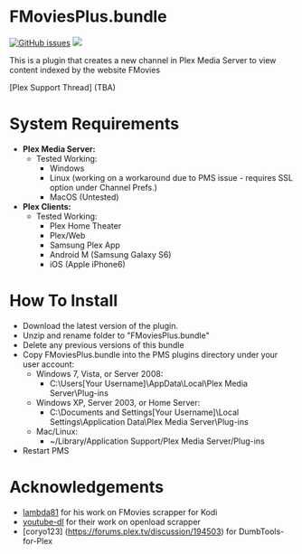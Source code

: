 FMoviesPlus.bundle
===================
[![GitHub issues](https://img.shields.io/github/issues/coder-alpha/FMoviesPlus.bundle.svg?style=flat)](https://github.com/coder-alpha/FMoviesPlus.bundle/issues) [![](https://img.shields.io/github/release/coder-alpha/FMoviesPlus.bundle.svg?style=flat)](https://github.com/coder-alpha/FMoviesPlus.bundle/releases)

This is a plugin that creates a new channel in Plex Media Server to view content indexed by the website FMovies

[Plex Support Thread] (TBA)


System Requirements
===================

- **Plex Media Server:**
	- Tested Working:
		- Windows
		- Linux (working on a workaround due to PMS issue - requires SSL option under Channel Prefs.)
		- MacOS (Untested)
- **Plex Clients:**
	- Tested Working:
		- Plex Home Theater
		- Plex/Web
		- Samsung Plex App
		- Android M (Samsung Galaxy S6)
		- iOS (Apple iPhone6)


How To Install
==============

- Download the latest version of the plugin.
- Unzip and rename folder to "FMoviesPlus.bundle"
- Delete any previous versions of this bundle
- Copy FMoviesPlus.bundle into the PMS plugins directory under your user account:
	- Windows 7, Vista, or Server 2008:
		- C:\Users[Your Username]\AppData\Local\Plex Media Server\Plug-ins
	- Windows XP, Server 2003, or Home Server:
		- C:\Documents and Settings[Your Username]\Local Settings\Application Data\Plex Media Server\Plug-ins
	- Mac/Linux:
        - ~/Library/Application Support/Plex Media Server/Plug-ins
- Restart PMS


Acknowledgements
==============
- [lambda81](https://github.com/lambda81) for his work on FMovies scrapper for Kodi
- [youtube-dl](https://github.com/rg3/youtube-dl) for their work on openload scrapper
- [coryo123] (https://forums.plex.tv/discussion/194503) for DumbTools-for-Plex
